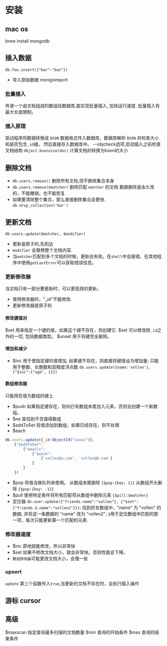 
# 安装
## mac os
brew install mongodb

##
## 插入数据
`db.foo.insert({"bar":"baz"})`

+ 导入原始数据
mongoimport
### 批量插入
传递一个由文档组成的数组给数据库,能实现批量插入, 加快运行速度.
批量插入有最大长度限制，
### 插入原理
驱动程序将数据转换成 `BSON` 数据格式传入数据库，数据库解析 `BSON` 并检查大小和是否包含`_id`键。
然后直接存入数据库中。
--objcheck选项,启动插入之前检查文档结构
`Object.bsonsize(doc)` 计算文档的转换为bson的大小 

## 删除文档
+ `db.users.remove()`
删除所有文档,但不删除集合本身
+ `db.users.remove($matcher)`
删除匹配 `matcher` 的文档
数据删除是永久性的，不能撤销，也不能恢复.
+ 如果要清除整个集合，那么直接删除集合会更快.
`db.drop_collection('bar')`
## 更新文档
`db.users.update($matcher, $modifier)`
+ 更新是原子的,先到达
+ `modifier` 会替换整个文档内容.
+ 当`matcher`匹配到多个文档的时候，更新会失败。在`shell`中会报错，在其他程序中使用`getLastError`可以获取错误信息。 
### 更新修改器
当文档只有一部分要更新时，可以更高效的更新。
+ 使用修改器时，"_id"不能修改.
+ 更新修改器是原子的
#### 修改键值对
$set 用来指定一个键的值，如果这个键不存在，则创建它.
$set 可以修改除`_id`之外的一切, 包括数据类型。
$unset 用于将键完全删除。
#### 增加和减少
+ $inc 用于使指定键的值增加, 如果键不存在，则直接将键值设为增加量;
只能用于整数、长整数和双精度浮点数
`db.users.update({name:'vollen'}, {"$inc":{"age", 1}})`
#### 数组修改器
只能用在值为数组的键上
+ $push
如果指定键存在，则向已有数组末尾加入元素，否则会创建一个新数组。
+ $ne
查找到不含值得数组
+ $addToSet
将值添加到数组，如果已经存在，则不处理
+ $each
```js
db.users.update({_id:ObjectId("xxxxx")},
    {"$addToSet":
        {"emails":
            {"$each":
                ['vollen@a.com', 'vollen@b.com']
            }
        }
    })
```
+ $pop
将值当做队列来使用。
从数组末尾删除
`{$pop:{key: 1}}`
从数组开头删除
`{$pop:{key: -1}}`
+ $pull
使用特定条件将所有匹配项从数组中删除元素
`{$pill:$matcher}`
+ 定位器
`db.user.update({"friends.name":"vollen"}, {"$set":{"friends.$.name":"vollen2"}})`;
找到好友数组中，"name" 为 "vollen" 的数据, 并将这一条数据的 "name" 改为 "vollen2";
`$`用于定位数组中匹配的那一项，每次只能更新第一个匹配的元素.
### 修改器速度
+ $inc 原地就能修改，所以非常快
+ $set 如果不修改文档大小，就会非常快。否则性能会下降。
+ `数组修改器`可能更改文档大小，会慢一些
### upsert
`update` 第三个函数传入`true`,当更新的文档不存在时，会执行插入操作

## 游标 cursor


## 高级
$maxscan 指定查询最多扫描的文档数量
$min 查询的开始条件
$max 查询的结束条件